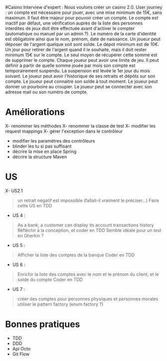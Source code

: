 #Casino
Interview d'expert :
Nous voulons créer un casino 2.0.
User journey : un compte est nécessaire pour jouer, avec une mise minimum de 15€, sans maximum. Il faut être majeur pour pouvoir créer un compte. Le compte est inactif par défaut, une vérification auprès de la liste des personnes interdites de jeux doit être effectuée avant d'activer le compter (automatique ou manuel par un admin ?). Le numéro de la carte d'identité est obligatoire ainsi que le nom, prénom, date de naissance.
Un joueur peut déposer de l'argent quelque soit sont solde. Le dépot minimum est de 10€. Un jour pour retirer de l'argent quand il le souhaite, mais il doit rester minimum 15€ sur le compte. Le seul moyen de récupérer cette somme est de supprimer le compte.
Chaque joueur peut avoir une limite de jeu. Il peut définir à partir de quelle somme jouée par mois son compte est temporairement suspendu. La suspension est levée le 1er jour du mois suivant.
Le joueur peut avoir l'historique de ses retraits et dépôts sur son compte. Le joueur peut connaitre son solde à tout moment. Le joueur peut donner un pourboire au croupier. Le joueur peut se connecter avec son adresse mail ou son numéro de compte.



# Améliorations

X- renommer les méthodes 
X- renommer la classe de test
X- modifier les request mappings
X- gérer l'exception dans le contrôleur
- modifier les paramètres des contrôleurs
- blinder les tu si pas suffisant
- décrire la mise en place Spring
- décrire la structure Maven

# US
X- US2.1
> un retrait négatif est impossible (fallait-il vraiment le préciser...)
> Faire cette US en TDD 
- US 4 :
> As a bank, a customer can display its account transactions history
> Réfléchir à la conception, et coder en TDD
> Semble idéale pour un test en Gherkin ?
- US 5 : 
> Afficher la liste des comptes de la banque
> Coder en TDD
- US 6 :
> Enrichir la liste des comptes avec le nom et le prénom du client, et le solde du compte
> Coder en TDD
- US 7 : 
> créer des comptes pour personnes physiques et personnes morales
>utiliser le pattern factory (enum factory ?)

# Bonnes pratiques

- TDD
- DDD
- Api Octo
- Git Flow